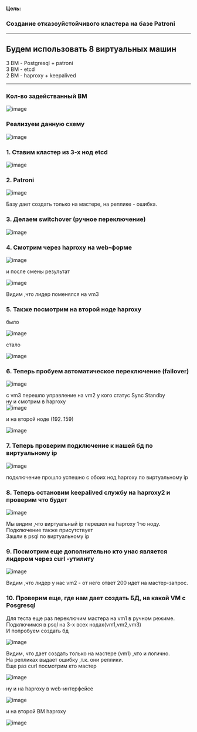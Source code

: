 **Цель:**  

### Создание отказоуйстойчивого кластера на базе Patroni  

********************************

## Будем использовать 8 виртуальных машин  

3 ВМ - Postgresql + patroni  
3 ВМ - etcd   
2 BM - haproxy + keepalived  
*******************************  

### Кол-во задействанный ВМ  

![image](https://github.com/user-attachments/assets/ae8b8b2d-0bea-4e95-9069-eb3fb3fd2a7b)  

### Реализуем данную схему  

![image](https://github.com/user-attachments/assets/35935780-a0a8-454d-86b3-e159668610d7)  

### 1. Ставим кластер из 3-х нод etcd  

![image](https://github.com/user-attachments/assets/148d210e-99ee-4d7e-a932-446e6d0836bb)  

### 2. Patroni  

![image](https://github.com/user-attachments/assets/4cc743ae-2301-47ad-abb9-8eb4c7c092d1)  

Базу дает создать только на мастере, на реплике - ошибка.  

### 3. Делаем switchover (ручное переключение)  

![image](https://github.com/user-attachments/assets/5b1308ab-ff24-4bc7-84c3-f6cd60863e1e)  

### 4. Смотрим через haproxy на web-форме  

![image](https://github.com/user-attachments/assets/9e95103d-a4ed-4f08-92d1-aa87e7cbb557)  

и после смены результат   

![image](https://github.com/user-attachments/assets/ab654424-321c-434d-a934-a1422558deb3)  

Видим ,что лидер поменялся на vm3  

### 5. Также посмотрим на второй ноде haproxy  
было  

![image](https://github.com/user-attachments/assets/cbbb2790-8da9-48a1-8eab-459812b38ccb)  

стало  

![image](https://github.com/user-attachments/assets/9b1db0e0-5b17-4831-ad58-ab76785f33ff)  

### 6. Теперь пробуем автоматическое переключение (failover)  

![image](https://github.com/user-attachments/assets/05adb547-3d03-4375-9a8c-b807caf2a791)  

c vm3 перешло управление на vm2 у кого статус Sync Standby  
ну и смотрим в haproxy  
![image](https://github.com/user-attachments/assets/1234185d-1417-4a37-8afb-155116e517da)    

и на второй ноде (192..159)  

![image](https://github.com/user-attachments/assets/0a1f66a9-a8d8-4126-b03d-4fd37cf667c2)  

### 7. Теперь проверим подключение к нашей бд по виртуальному ip  

![image](https://github.com/user-attachments/assets/9f5ab1bc-fc58-40bb-8278-98b48effcb6e)  

подключение прошло успешно с обоих нод haproxy по виртуальному ip  

### 8. Теперь остановим keepalived службу на haproxy2 и проверим что будет  

![image](https://github.com/user-attachments/assets/9352dd04-8a5b-41ae-b46e-ed9826ed2d1f)  

Мы видим ,что виртуальный ip перешел на haproxy 1-ю ноду.  
Подключение также присутствует  
Зашли в psql по виртуальному ip  

### 9. Посмотрим еще дополнительно кто унас является лидером через curl -утилиту  

![image](https://github.com/user-attachments/assets/83a1291d-c991-455f-a63e-71c845b2ca28)  

Видим ,что лидер у нас vm2 - от него ответ 200 идет на мастер-запрос.  

### 10. Проверим еще, где нам дает создать БД, на какой VM  с Posgresql  

Для теста еще раз переключим мастера на vm1 в ручном режиме.  
Подключимся в psql на 3-х всех нодах(vm1,vm2,vm3)  
И попробуем создать бд  

![image](https://github.com/user-attachments/assets/a611b6ed-7ede-43e0-b5e5-176b6ae0d10e)  

Видим, что дает создать только на мастере (vm1) ,что и логично.  
На репликах выдает ошибку ,т.к. они реплики.  
Еще раз curl посмотрим кто мастер  

![image](https://github.com/user-attachments/assets/181965a9-6f0d-4d2d-bd30-b2201257193d)  

ну и на haproxy в web-интерфейсе  

![image](https://github.com/user-attachments/assets/1953afc8-1761-4c6a-9651-49ffe4834156)  

и на второй ВМ haproxy  

![image](https://github.com/user-attachments/assets/2e2cf047-5e70-4602-95eb-a61e4b9baaf3)  



